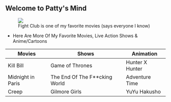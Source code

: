 ## Welcome to Patty's Mind 

<figure>
  <img src="https://m.media-amazon.com/images/M/MV5BMjk3NTYyMzc4Nl5BMl5BanBnXkFtZTcwODU3ODMzMw@@._V1_.jpg">
  <figcaption> Fight Club is one of my favorite movies (says everyone I know) <figcaption>
</figure>
    
+ Here Are More Of My Favorite Movies, Live Action Shows & Anime/Cartoons

| Movies               | Shows                         | Animation        |
| -------------------- | ----------------------------- | ---------------- |
| Kill Bill            | Game of Thrones               | Hunter X Hunter  |
| Midnight in Paris    | The End Of The F**cking World | Adventure Time   |
| Creep                | Gilmore Girls                 | YuYu Hakusho     |
